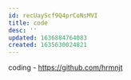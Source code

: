 ```yaml
---
id: recUayScf9Q4prCoNsMVI
title: code
desc: ''
updated: 1636884764083
created: 1635630024821
---
```


coding - https://github.com/hrmnjt
